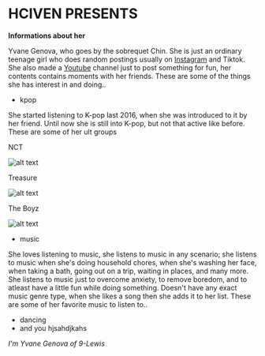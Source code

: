 # **HCIVEN PRESENTS**
**Informations about her**

Yvane Genova, who goes by the sobrequet Chin. She is just an ordinary teenage girl who does random postings usually on [Instagram](https://www.instagram.com/izrchin/) and Tiktok. She also made a [Youtube](https://www.youtube.com/channel/UCFrCEpyqkfXUDR-gNTyTG1Q) channel just to post something for fun, her contents contains moments with her friends. These are some of the things she has interest in and doing..
- kpop

She started listening to K-pop last 2016, when she was introduced to it by her friend. Until now she is still into K-pop, but not that active like before. These are some of her ult groups 

NCT

![alt text](https://user-images.githubusercontent.com/118234292/202878625-69ef20a4-18a6-47d0-a2e0-7341227130d4.png)

Treasure

![alt text](https://i.pinimg.com/564x/4c/7c/53/4c7c536c0179835d6aaf1ef582b19100.jpg)

The Boyz

![alt text](https://i.pinimg.com/564x/4f/71/ff/4f71ff3b5c6e49e3c6ec20195331135f.jpg)
- music

She loves listening to music, she listens to music in any scenario; she listens to music when she's doing household chores, when she's washing her face, when taking a bath, going out on a trip, waiting in places, and many more. She listens to music just to overcome anxiety, to remove boredom, and to atleast have a little fun while doing something. Doesn't have any exact music genre type, when she likes a song then she adds it to her list. These are some of her favorite music to listen to..


- dancing
- and you hjsahdjkahs

*I'm Yvane Genova of 9-Lewis*
